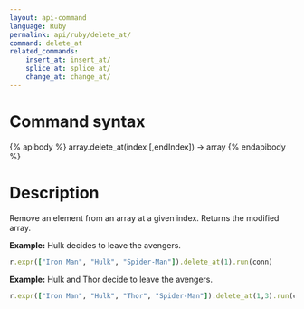 ```yaml
---
layout: api-command
language: Ruby
permalink: api/ruby/delete_at/
command: delete_at
related_commands:
    insert_at: insert_at/
    splice_at: splice_at/
    change_at: change_at/
---
```



# Command syntax #

{% apibody %}
array.delete_at(index [,endIndex]) &rarr; array
{% endapibody %}

# Description #

Remove an element from an array at a given index. Returns the modified array.

__Example:__ Hulk decides to leave the avengers.

```rb
r.expr(["Iron Man", "Hulk", "Spider-Man"]).delete_at(1).run(conn)
```

__Example:__ Hulk and Thor decide to leave the avengers.

```rb
r.expr(["Iron Man", "Hulk", "Thor", "Spider-Man"]).delete_at(1,3).run(conn)
```


